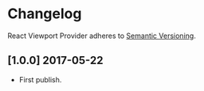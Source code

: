 # Changelog

React Viewport Provider adheres to [Semantic Versioning](http://semver.org/).

## [1.0.0] 2017-05-22

- First publish.
